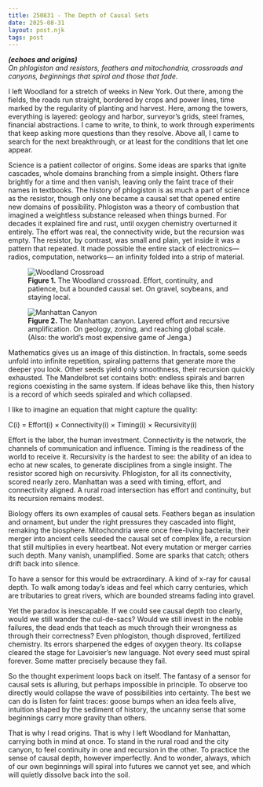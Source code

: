 ```yaml
---
title: 250831 - The Depth of Causal Sets
date: 2025-08-31
layout: post.njk
tags: post
---
```


**_(echoes and origins)_**  
*On phlogiston and resistors, feathers and mitochondria, crossroads and canyons, beginnings that spiral and those that fade.*

I left Woodland for a stretch of weeks in New York. Out there, among the fields, the roads run straight, bordered by crops and power lines, time marked by the regularity of planting and harvest. Here, among the towers, everything is layered: geology and harbor, surveyor’s grids, steel frames, financial abstractions. I came to write, to think, to work through experiments that keep asking more questions than they resolve. Above all, I came to search for the next breakthrough, or at least for the conditions that let one appear.

Science is a patient collector of origins. Some ideas are sparks that ignite cascades, whole domains branching from a simple insight. Others flare brightly for a time and then vanish, leaving only the faint trace of their names in textbooks. The history of phlogiston is as much a part of science as the resistor, though only one became a causal set that opened entire new domains of possibility. Phlogiston was a theory of combustion that imagined a weightless substance released when things burned. For decades it explained fire and rust, until oxygen chemistry overturned it entirely. The effort was real, the connectivity wide, but the recursion was empty. The resistor, by contrast, was small and plain, yet inside it was a pattern that repeated. It made possible the entire stack of electronics— radios, computation, networks— an infinity folded into a strip of material.

<figure>
  <img src="/images/250831-woodland-crossroad.jpeg" alt="Woodland Crossroad" />
  <figcaption><strong>Figure 1.</strong> The Woodland crossroad. Effort, continuity, and patience, but a bounded causal set. On gravel, soybeans, and staying local.</figcaption>
</figure>

<figure>
  <img src="/images/250831-manhattan-canyon.jpeg" alt="Manhattan Canyon" />
  <figcaption><strong>Figure 2.</strong> The Manhattan canyon. Layered effort and recursive amplification. On geology, zoning, and reaching global scale. (Also: the world’s most expensive game of Jenga.)</figcaption>
</figure>

Mathematics gives us an image of this distinction. In fractals, some seeds unfold into infinite repetition, spiraling patterns that generate more the deeper you look. Other seeds yield only smoothness, their recursion quickly exhausted. The Mandelbrot set contains both: endless spirals and barren regions coexisting in the same system. If ideas behave like this, then history is a record of which seeds spiraled and which collapsed.

I like to imagine an equation that might capture the quality:

C(i) = Effort(i) × Connectivity(i) × Timing(i) × Recursivity(i)

Effort is the labor, the human investment. Connectivity is the network, the channels of communication and influence. Timing is the readiness of the world to receive it. Recursivity is the hardest to see: the ability of an idea to echo at new scales, to generate disciplines from a single insight. The resistor scored high on recursivity. Phlogiston, for all its connectivity, scored nearly zero. Manhattan was a seed with timing, effort, and connectivity aligned. A rural road intersection has effort and continuity, but its recursion remains modest.

Biology offers its own examples of causal sets. Feathers began as insulation and ornament, but under the right pressures they cascaded into flight, remaking the biosphere. Mitochondria were once free-living bacteria; their merger into ancient cells seeded the causal set of complex life, a recursion that still multiplies in every heartbeat. Not every mutation or merger carries such depth. Many vanish, unamplified. Some are sparks that catch; others drift back into silence.

To have a sensor for this would be extraordinary. A kind of x-ray for causal depth. To walk among today’s ideas and feel which carry centuries, which are tributaries to great rivers, which are bounded streams fading into gravel.

Yet the paradox is inescapable. If we could see causal depth too clearly, would we still wander the cul-de-sacs? Would we still invest in the noble failures, the dead ends that teach as much through their wrongness as through their correctness? Even phlogiston, though disproved, fertilized chemistry. Its errors sharpened the edges of oxygen theory. Its collapse cleared the stage for Lavoisier’s new language. Not every seed must spiral forever. Some matter precisely because they fail.

So the thought experiment loops back on itself. The fantasy of a sensor for causal sets is alluring, but perhaps impossible in principle. To observe too directly would collapse the wave of possibilities into certainty. The best we can do is listen for faint traces: goose bumps when an idea feels alive, intuition shaped by the sediment of history, the uncanny sense that some beginnings carry more gravity than others.

That is why I read origins. That is why I left Woodland for Manhattan, carrying both in mind at once. To stand in the rural road and the city canyon, to feel continuity in one and recursion in the other. To practice the sense of causal depth, however imperfectly. And to wonder, always, which of our own beginnings will spiral into futures we cannot yet see, and which will quietly dissolve back into the soil.


